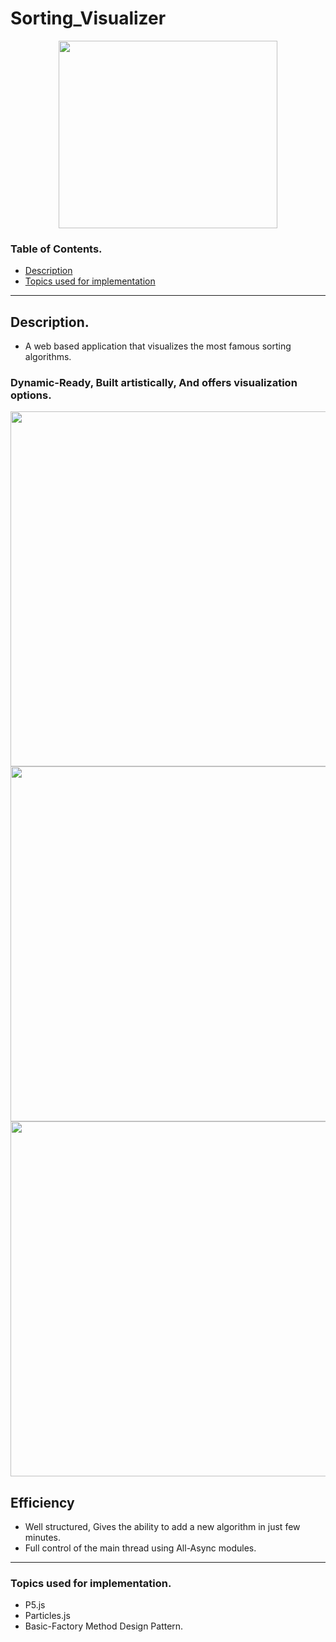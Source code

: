 ﻿# Sorting_Visualizer
 <p align="middle">
 <img src="https://user-images.githubusercontent.com/58152328/132061249-d6fc7d12-3274-4266-b163-83ef2c717a61.png" width="350" height="300">
</p>


 ### Table of Contents.
 
- [Description](#description)
- [Topics used for implementation](#topics-used-for-implementation)

-----
## Description.
- A web based application that visualizes the most famous sorting algorithms.
### Dynamic-Ready, Built artistically, And offers visualization options.
<p align="middle">
 <img src="https://user-images.githubusercontent.com/58152328/132061512-77ad5b4f-9b7d-4e58-a1f3-ed644180e35e.PNG" width="720" height="568">
 <img src="https://user-images.githubusercontent.com/58152328/132061502-852b2a1f-4550-4277-9de5-587a317a833b.PNG" width="720" height="568">
 <img src="https://user-images.githubusercontent.com/58152328/132061505-8ac75dc7-0c00-4e7b-b61a-b56d2691abe4.PNG" width="720" height="568">
</p>

## Efficiency
- Well structured, Gives the ability to add a new algorithm in just few minutes.
- Full control of the main thread using All-Async modules.
---

### Topics used for implementation.
- P5.js
- Particles.js
- Basic-Factory Method Design Pattern.

